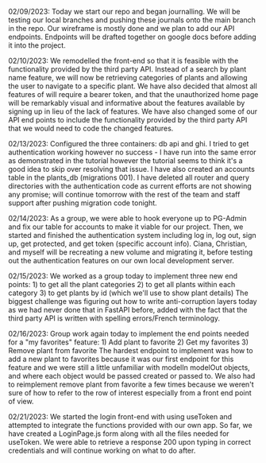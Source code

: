 02/09/2023:
    Today we start our repo and began journalling. We will be testing our local branches and pushing these journals onto the main branch
    in the repo. Our wireframe is mostly done and we plan to add our API endpoints. Endpoints will be drafted together on google docs before
    adding it into the project.

02/10/2023:
    We remodelled the front-end so that it is feasible with the functionality provided by the third party API. Instead of a search by plant name feature, we will now be retrieving categories of plants and allowing the user to navigate to a specific plant. We have also decided that almost all features of will require a bearer token, and that the unauthorized home page will be remarkably visual and informative about the features available by signing up in lieu of the lack of features.
    We have also changed some of our API end points to include the functionality provided by the third party API that we would need to code the changed features.


02/13/2023:
    Configured the three containers: db api and ghi. I tried to get authentication working however no success - I have run into the same error as demonstrated in the tutorial however the tutorial seems to think it's a good idea to skip over resolving that issue. I have also created an accounts table in the plants_db (migrations 001). I have deleted all router and query directories with the authentication code as current efforts are not showing any promise; will continue tomorrow with the rest of the team and staff support after pushing migration code tonight.


02/14/2023:
    As a group, we were able to hook everyone up to PG-Admin and fix our table for accounts to make it viable for our project. Then, we started and finished the authentication system including log in, log out, sign up, get protected, and get token (specific account info).
    Ciana, Christian, and myself will be recreating a new volume and migrating it, before testing out the authentication features on our own local development server.


02/15/2023:
    We worked as a group today to implement three new end points:
    1) to get all the plant categories
    2) to get all plants within each category
    3) to get plants by id (which we'll use to show plant details)
    The biggest challenge was figuring out how to write anti-corruption layers today as we had never done that in FastAPI before, added with the fact that the third party API is written with spelling errors/French terminology.


02/16/2023:
    Group work again today to implement the end points needed for a "my favorites" feature:
    1) Add plant to favorite
    2) Get my favorites
    3) Remove plant from favorite
    The hardest endpoint to implement was how to add a new plant to favorites because it was our first endpoint for this feature and we were still a little unfamiliar with modelIn modelOut objects, and where each object would be passed created or passed to. We also had to reimplement remove plant from favorite a few times because we weren't sure of how to refer to the row of interest especially from a front end point of view.

02/21/2023:
    We started the login front-end with using useToken and attempted to integrate the functions provided with our own app. So far, we have created a LoginPage.js form along with all the files needed for useToken. We were able to retrieve a response 200 upon typing in correct credentials and will continue working on what to do after.
